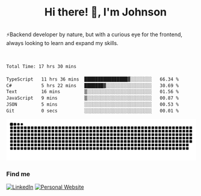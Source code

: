 <div id="user-content-toc">
  <ul align="center">
    <summary><h1 style="display: inline-block">Hi there! 👋, I'm Johnson</h1></summary>
  </ul>
</div>

⚡Backend developer by nature, but with a curious eye for the frontend, always looking to learn and expand my skills.

<br>


<!--START_SECTION:waka-->

```txt
Total Time: 17 hrs 30 mins

TypeScript   11 hrs 36 mins  ████████████████▓░░░░░░░░   66.34 %
C#           5 hrs 22 mins   ███████▓░░░░░░░░░░░░░░░░░   30.69 %
Text         16 mins         ▒░░░░░░░░░░░░░░░░░░░░░░░░   01.56 %
JavaScript   9 mins          ▒░░░░░░░░░░░░░░░░░░░░░░░░   00.87 %
JSON         5 mins          ░░░░░░░░░░░░░░░░░░░░░░░░░   00.53 %
Git          0 secs          ░░░░░░░░░░░░░░░░░░░░░░░░░   00.01 %
```

<!--END_SECTION:waka-->


<img  src="https://github.com/1999AZZAR/1999AZZAR/blob/main/resources/img/grid-snake.svg"
       alt="snake" /></a>

### Find me
<a href="https://www.linkedin.com/in/dusabe-johnson" target="_blank"><img src="https://img.shields.io/badge/LinkedIn-%230077B5.svg?&style=flat&logo=linkedin&logoColor=white" alt="LinkedIn"></a>
‎‎ [![Personal Website](https://img.shields.io/badge/visit-Johnson.rw-blue)](https://johnson.rw/)
